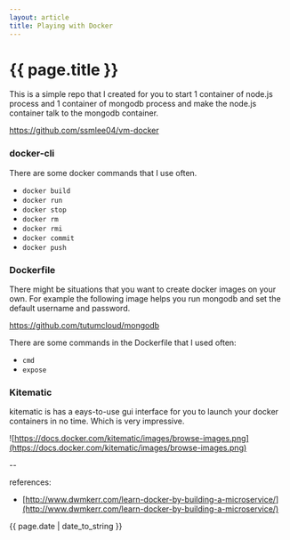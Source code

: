 ```yaml
---
layout: article
title: Playing with Docker
---
```

# {{ page.title }}

This is a simple repo that I created for you to start 1 container of node.js process and 1 container of mongodb process and make the node.js container talk to the mongodb container. 

https://github.com/ssmlee04/vm-docker

### docker-cli

There are some docker commands that I use often. 

* `docker build`
* `docker run` 
* `docker stop`
* `docker rm`
* `docker rmi`
* `docker commit`
* `docker push`

### Dockerfile

There might be situations that you want to create docker images on your own. For example the following image helps you run mongodb and set the default username and password. 

https://github.com/tutumcloud/mongodb

There are some commands in the Dockerfile that I used often: 

* `cmd`
* `expose`

### Kitematic

kitematic is has a eays-to-use gui interface for you to launch your docker containers in no time. Which is very impressive. 

![https://docs.docker.com/kitematic/images/browse-images.png](https://docs.docker.com/kitematic/images/browse-images.png)

--

references:

* [http://www.dwmkerr.com/learn-docker-by-building-a-microservice/](http://www.dwmkerr.com/learn-docker-by-building-a-microservice/)

{{ page.date | date_to_string }}
